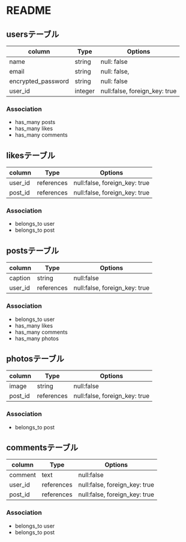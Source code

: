 # README

## usersテーブル
|column|Type|Options|
|------|----|-------|
|name|string|null: false|
|email|string|null: false,|
|encrypted_password|string|null: false|
|user_id|integer|null:false, foreign_key: true|

### Association
- has_many posts
- has_many likes
- has_many comments


## likesテーブル
|column|Type|Options|
|------|----|-------|
|user_id|references|null:false, foreign_key: true|
|post_id|references|null:false, foreign_key: true|

### Association
- belongs_to user
- belongs_to post


## postsテーブル
|column|Type|Options|
|------|----|-------|
|caption|string|null:false|
|user_id|references|null:false, foreign_key: true|

### Association
- belongs_to user
- has_many likes
- has_many comments
- has_many photos


## photosテーブル
|column|Type|Options|
|------|----|-------|
|image|string|null:false|
|post_id|references|null:false, foreign_key: true|

### Association
- belongs_to post


## commentsテーブル
|column|Type|Options|
|------|----|-------|
|comment|text|null:false|
|user_id|references|null:false, foreign_key: true|
|post_id|references|null:false, foreign_key: true|

### Association
- belongs_to user
- belongs_to post
